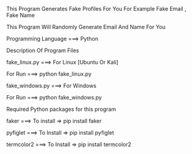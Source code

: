 This Program Generates Fake Profiles For You For Example Fake Email , Fake Name

This Program Will Randomly Generate Email And Name For You

Programming Language ===> Python 

Description Of Program Files

fake_linux.py ===> For Linux [Ubuntu Or Kali]

For Run ===> python fake_linux.py

fake_windows.py ===> For Windows

For Run ===> python fake_windows.py

Required Python packages for this program

faker ===> To install => pip install faker

pyfiglet ===> To Install => pip install pyfiglet

termcolor2 ===> To Install => pip install termcolor2

